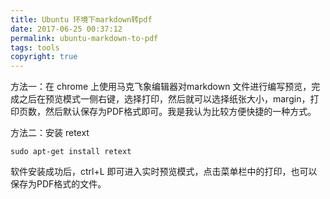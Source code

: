 ```yaml
---
title: Ubuntu 环境下markdown转pdf
date: 2017-06-25 00:37:12
permalink: ubuntu-markdown-to-pdf
tags: tools
copyright: true
---
```


方法一：在 chrome 上使用马克飞象编辑器对markdown 文件进行编写预览，完成之后在预览模式一侧右键，选择打印，然后就可以选择纸张大小，margin，打印页数，然后默认保存为PDF格式即可。我是我认为比较方便快捷的一种方式。
<!-- more -->
方法二：安装 retext
```
sudo apt-get install retext
```
软件安装成功后，ctrl+L 即可进入实时预览模式，点击菜单栏中的打印，也可以保存为PDF格式的文件。
